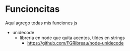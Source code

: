 # Funcioncitas
Aquí agrego todas mis funciones js

* unidecode 
  + libreria en node que quita acentos, tildes en strings
    - https://github.com/FGRibreau/node-unidecode
